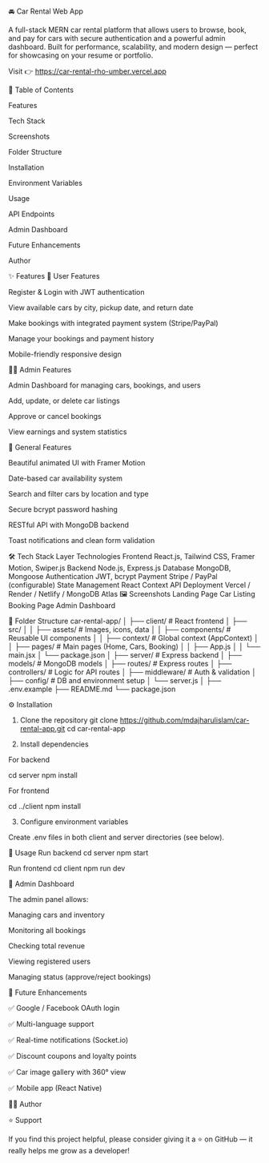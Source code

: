 🚘 Car Rental Web App

A full-stack MERN car rental platform that allows users to browse, book, and pay for cars with secure authentication and a powerful admin dashboard.
Built for performance, scalability, and modern design — perfect for showcasing on your resume or portfolio.

Visit 👉 https://car-rental-rho-umber.vercel.app

🧭 Table of Contents

Features

Tech Stack

Screenshots

Folder Structure

Installation

Environment Variables

Usage

API Endpoints

Admin Dashboard

Future Enhancements

Author

✨ Features
🔐 User Features

Register & Login with JWT authentication

View available cars by city, pickup date, and return date

Make bookings with integrated payment system (Stripe/PayPal)

Manage your bookings and payment history

Mobile-friendly responsive design

🧑‍💼 Admin Features

Admin Dashboard for managing cars, bookings, and users

Add, update, or delete car listings

Approve or cancel bookings

View earnings and system statistics

💎 General Features

Beautiful animated UI with Framer Motion

Date-based car availability system

Search and filter cars by location and type

Secure bcrypt password hashing

RESTful API with MongoDB backend

Toast notifications and clean form validation

🛠 Tech Stack
Layer	Technologies
Frontend	React.js, Tailwind CSS, Framer Motion, Swiper.js
Backend	Node.js, Express.js
Database	MongoDB, Mongoose
Authentication	JWT, bcrypt
Payment	Stripe / PayPal (configurable)
State Management	React Context API
Deployment	Vercel / Render / Netlify / MongoDB Atlas
🖼 Screenshots
Landing Page	Car Listing	Booking Page	Admin Dashboard

	
	
	



📂 Folder Structure
car-rental-app/
│
├── client/                     # React frontend
│   ├── src/
│   │   ├── assets/             # Images, icons, data
│   │   ├── components/         # Reusable UI components
│   │   ├── context/            # Global context (AppContext)
│   │   ├── pages/              # Main pages (Home, Cars, Booking)
│   │   ├── App.js
│   │   └── main.jsx
│   └── package.json
│
├── server/                     # Express backend
│   ├── models/                 # MongoDB models
│   ├── routes/                 # Express routes
│   ├── controllers/            # Logic for API routes
│   ├── middleware/             # Auth & validation
│   ├── config/                 # DB and environment setup
│   └── server.js
│
├── .env.example
├── README.md
└── package.json

⚙️ Installation
1. Clone the repository
git clone https://github.com/mdajharulislam/car-rental-app.git
cd car-rental-app

2. Install dependencies

For backend

cd server
npm install


For frontend

cd ../client
npm install

3. Configure environment variables

Create .env files in both client and server directories (see below).



🚀 Usage
Run backend
cd server
npm start

Run frontend
cd client
npm run dev



🧮 Admin Dashboard

The admin panel allows:

Managing cars and inventory

Monitoring all bookings

Checking total revenue

Viewing registered users

Managing status (approve/reject bookings)

🧠 Future Enhancements

✅ Google / Facebook OAuth login

✅ Multi-language support

✅ Real-time notifications (Socket.io)

✅ Discount coupons and loyalty points

✅ Car image gallery with 360° view

✅ Mobile app (React Native)

👨‍💻 Author



⭐ Support

If you find this project helpful, please consider giving it a ⭐ on GitHub — it really helps me grow as a developer!